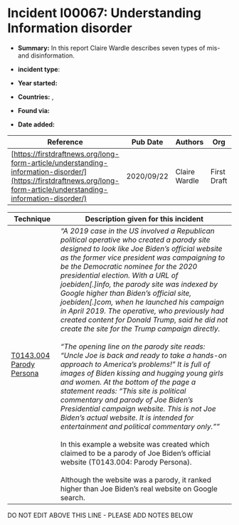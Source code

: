 # Incident I00067: Understanding Information disorder

* **Summary:** In this report Claire Wardle describes seven types of mis- and disinformation.

* **incident type**: 

* **Year started:** 

* **Countries:**  , 

* **Found via:** 

* **Date added:** 


| Reference | Pub Date | Authors | Org | Archive |
| --------- | -------- | ------- | --- | ------- |
| [https://firstdraftnews.org/long-form-article/understanding-information-disorder/](https://firstdraftnews.org/long-form-article/understanding-information-disorder/) | 2020/09/22 | Claire Wardle | First Draft | [https://web.archive.org/web/20210330030913/https://firstdraftnews.org/long-form-article/understanding-information-disorder/](https://web.archive.org/web/20210330030913/https://firstdraftnews.org/long-form-article/understanding-information-disorder/) |

 

| Technique | Description given for this incident |
| --------- | ------------------------- |
| [T0143.004 Parody Persona](../../generated_pages/techniques/T0143.004.md) | <i>“A 2019 case in the US involved a Republican political operative who created a parody site designed to look like Joe Biden’s official website as the former vice president was campaigning to be the Democratic nominee for the 2020 presidential election. With a URL of joebiden[.]info, the parody site was indexed by Google higher than Biden’s official site, joebiden[.]com, when he launched his campaign in April 2019. The operative, who previously had created content for Donald Trump, said he did not create the site for the Trump campaign directly.<br><br> “The opening line on the parody site reads: “Uncle Joe is back and ready to take a hands-on approach to America’s problems!” It is full of images of Biden kissing and hugging young girls and women. At the bottom of the page a statement reads: “This site is political commentary and parody of Joe Biden’s Presidential campaign website. This is not Joe Biden’s actual website. It is intended for entertainment and political commentary only.””</i><br><br> In this example a website was created which claimed to be a parody of Joe Biden’s official website (T0143.004: Parody Persona).<br><br> Although the website was a parody, it ranked higher than Joe Biden’s real website on Google search. |


DO NOT EDIT ABOVE THIS LINE - PLEASE ADD NOTES BELOW